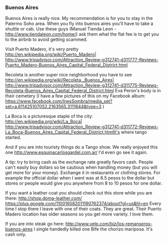 ### Buenos Aires

Buenos Aires is really nice. My recommendation is for you to stay in the Palermo Soho area. When you fly into buenos aires you'll have to take a shuttle or cab. Use these guys (Manuel Tienda Leon - http://www.tiendaleon.com/home/) ask them what the flat fee is to get you to the airbnb to avoid getting scammed.

Visit Puerto Madero, it's very pretty http://en.wikipedia.org/wiki/Puerto_Madero| http://www.tripadvisor.com/Attraction_Review-g312741-d311777-Reviews-Puerto_Madero-Buenos_Aires_Capital_Federal_District.html

Recoleta is another super nice neighborhood you have to see http://en.wikipedia.org/wiki/Recoleta,_Buenos_Aires| http://www.tripadvisor.com/Attraction_Review-g312741-d311775-Reviews-Recoleta-Buenos_Aires_Capital_Federal_District.html
Eva Peron's body is in their cemetery (I have a few pictures of this on my Facebook album: https://www.facebook.com/InesSombra/media_set?set=a.611425107052.2163565.3111644&type=3 )

La Boca is a picturesque staple of the city: http://en.wikipedia.org/wiki/La_Boca| http://www.tripadvisor.com/Attraction_Review-g312741-d311772-Reviews-La_Boca-Buenos_Aires_Capital_Federal_District.htmlIt's where tango started. 

And if you are into touristy things do a Tango show. We really enjoyed this one http://www.esquinacarlosgardel.com.ar/ I'd even go see it again.

A tip: try to bring cash as the exchange rate greatly favors cash. People can't easily buy dollars so be cautious when handling money (but you will get more for your money). Exchange it in restaurants or clothing stores. For example the official dollar when I went was at 6.5 pesos to the dollar but stores or people would give you anywhere from 8 to 10 pesos for one dollar. 

If you want a leather coat you should check out this store while you are there: http://shop.doma-leather.com/
https://plus.google.com/110016582011190762374/about?gl=us&hl=en Every time I stop there I leave with one of their coats. They are great. Their Puerto Madero location has older seasons so you get more variety. I love them.

If you are into steak go here: http://www.yelp.com/biz/los-remanseros-buenos-aires I single handedly killed one Bife the chorizo mariposa. It's cash only.
